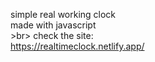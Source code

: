 simple real working clock <br>
made with javascript <br>>br>
check the site: <br>
https://realtimeclock.netlify.app/
